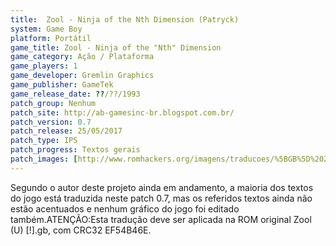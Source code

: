 ```yaml
---
title:  Zool - Ninja of the Nth Dimension (Patryck)
system: Game Boy
platform: Portátil
game_title: Zool - Ninja of the "Nth" Dimension
game_category: Ação / Plataforma
game_players: 1
game_developer: Gremlin Graphics
game_publisher: GameTek
game_release_date: ??/??/1993
patch_group: Nenhum
patch_site: http://ab-gamesinc-br.blogspot.com.br/
patch_version: 0.7
patch_release: 25/05/2017
patch_type: IPS
patch_progress: Textos gerais
patch_images: [http://www.romhackers.org/imagens/traducoes/%5BGB%5D%20Zool%20-%20Patryck%20-%201.png,http://www.romhackers.org/imagens/traducoes/%5BGB%5D%20Zool%20-%20Patryck%20-%202.png,http://www.romhackers.org/imagens/traducoes/%5BGB%5D%20Zool%20-%20Patryck%20-%203.png]
---
```

Segundo o autor deste projeto ainda em andamento, a maioria dos textos do jogo está traduzida neste patch 0.7, mas os referidos textos ainda não estão acentuados e nenhum gráfico do jogo foi editado também.ATENÇÃO:Esta tradução deve ser aplicada na ROM original Zool (U) [!].gb, com CRC32 EF54B46E.